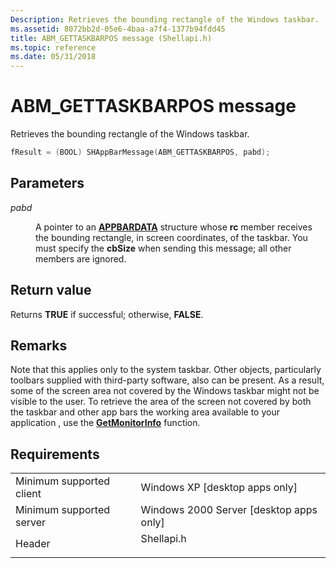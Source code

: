 ```yaml
---
Description: Retrieves the bounding rectangle of the Windows taskbar.
ms.assetid: 8072bb2d-05e6-4baa-a7f4-1377b94fdd45
title: ABM_GETTASKBARPOS message (Shellapi.h)
ms.topic: reference
ms.date: 05/31/2018
---
```


# ABM\_GETTASKBARPOS message

Retrieves the bounding rectangle of the Windows taskbar.


```C++
fResult = (BOOL) SHAppBarMessage(ABM_GETTASKBARPOS, pabd);
```



## Parameters

<dl> <dt>

*pabd* 
</dt> <dd>

A pointer to an [**APPBARDATA**](/windows/desktop/api/Shellapi/ns-shellapi-appbardata) structure whose **rc** member receives the bounding rectangle, in screen coordinates, of the taskbar. You must specify the **cbSize** when sending this message; all other members are ignored.

</dd> </dl>

## Return value

Returns **TRUE** if successful; otherwise, **FALSE**.

## Remarks

Note that this applies only to the system taskbar. Other objects, particularly toolbars supplied with third-party software, also can be present. As a result, some of the screen area not covered by the Windows taskbar might not be visible to the user. To retrieve the area of the screen not covered by both the taskbar and other app bars the working area available to your application , use the [**GetMonitorInfo**](/windows/desktop/api/winuser/nf-winuser-getmonitorinfoa) function.

## Requirements



|                                     |                                                                                       |
|-------------------------------------|---------------------------------------------------------------------------------------|
| Minimum supported client<br/> | Windows XP \[desktop apps only\]<br/>                                           |
| Minimum supported server<br/> | Windows 2000 Server \[desktop apps only\]<br/>                                  |
| Header<br/>                   | <dl> <dt>Shellapi.h</dt> </dl> |



 

